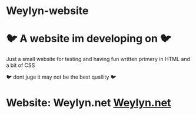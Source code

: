 # Weylyn-website
# 🐦 A website im developing on 🐦

Just a small website for testing and having fun
written primery in HTML and a bit of CSS

 🐦 dont juge it may not be the best quallity  🐦

# Website: Weylyn.net [Weylyn.net](https://Weylyn.net/)
